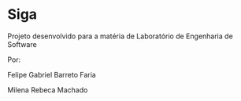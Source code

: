 # Siga

Projeto desenvolvido para a matéria de Laboratório de Engenharia de Software

Por:

Felipe Gabriel Barreto Faria

Milena Rebeca Machado
